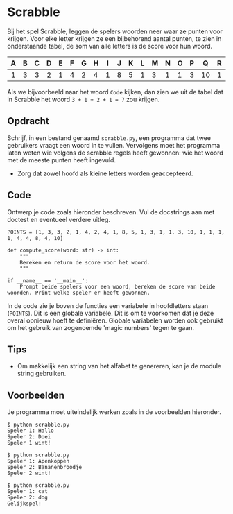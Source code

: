# Scrabble

Bij het spel Scrabble, leggen de spelers woorden neer waar ze punten voor krijgen. Voor elke letter krijgen ze een bijbehorend aantal punten, te zien in onderstaande tabel, de som van alle letters is de score voor hun woord.

| **A** | **B** | **C** | **D** | **E** | **F** | **G** | **H** | **I** | **J** | **K** | **L** | **M** | **N** | **O** | **P** | **Q** | **R** | **S** | **T** | **U** | **V** | **W** | **X** | **Y** | **Z** |
|:-----:|:-----:|:-----:|:-----:|-------|-------|-------|-------|-------|-------|-------|-------|-------|-------|-------|-------|-------|-------|-------|-------|-------|-------|-------|-------|-------|-------|
|   1   |   3   |   3   |   2   | 1     | 4     | 2     | 4     | 1     | 8     | 5     | 1     | 3     | 1     | 1     | 3     | 10    | 1     | 1     | 1     | 1     | 4     | 4     | 8     | 4     | 10    |

Als we bijvoorbeeld naar het woord `Code` kijken, dan zien we uit de tabel dat in Scrabble het woord `3 + 1 + 2 + 1 = 7` zou krijgen.

## Opdracht

Schrijf, in een bestand genaamd `scrabble.py`, een programma dat twee gebruikers vraagt een woord in te vullen. Vervolgens moet het programma laten weten wie volgens de scrabble regels heeft gewonnen: wie het woord met de meeste punten heeft ingevuld.

* Zorg dat zowel hoofd als kleine letters worden geaccepteerd.

## Code

Ontwerp je code zoals hieronder beschreven. Vul de docstrings aan met doctest en eventueel verdere uitleg.

    POINTS = [1, 3, 3, 2, 1, 4, 2, 4, 1, 8, 5, 1, 3, 1, 1, 3, 10, 1, 1, 1, 1, 4, 4, 8, 4, 10]

    def compute_score(word: str) -> int:
        """
        Bereken en return de score voor het woord.
        """

    if __name__ == '__main__':
        Prompt beide spelers voor een woord, bereken de score van beide woorden. Print welke speler er heeft gewonnen.

In de code zie je boven de functies een variabele in hoofdletters staan (`POINTS`). Dit is een globale variabele. Dit is om te voorkomen dat je deze overal opnieuw hoeft te definiëren. Globale variabelen worden ook gebruikt om het gebruik van zogenoemde 'magic numbers' tegen te gaan.

## Tips

* Om makkelijk een string van het alfabet te genereren, kan je de module string gebruiken.

## Voorbeelden

Je programma moet uiteindelijk werken zoals in de voorbeelden hieronder.

    $ python scrabble.py
    Speler 1: Hallo
    Speler 2: Doei
    Speler 1 wint!

    $ python scrabble.py
    Speler 1: Apenkoppen
    Speler 2: Bananenbroodje
    Speler 2 wint!

    $ python scrabble.py
    Speler 1: cat
    Speler 2: dog
    Gelijkspel!
